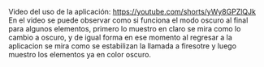 Video del uso de la aplicación: https://youtube.com/shorts/yWy8GPZlQJk
En el video se puede observar como si funciona el modo oscuro al final para algunos elementos, primero lo muestro en claro se mira como lo cambio a oscuro,
y de igual forma en ese momento al regresar a la aplicacion se mira como se estabilizan la llamada a firesotre y luego muestro los elementos ya en color oscuro. 
